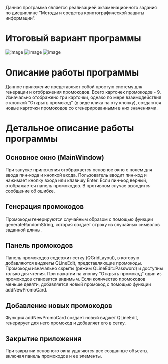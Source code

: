 Данная программа является реализацией экзаменационного задания по дисциплине "Методы и средства криптографической защиты информации".

# Итоговый вариант программы
![image](https://github.com/Mythic1Sandwich/221_3210_Abdulaeva/assets/103355949/3568a50e-5478-4442-9eca-8918602f61c9)
![image](https://github.com/Mythic1Sandwich/221_3210_Abdulaeva/assets/103355949/c042bb09-39d8-43d6-8bac-43d9ded3db39)
![image](https://github.com/Mythic1Sandwich/221_3210_Abdulaeva/assets/103355949/c7c94d6a-e163-4042-9b84-5625e52f3819)
# Описание работы программы
Данное приложение представляет собой простую систему для генерации и отображения промокодов. Всего карточек промокодов - 9. 
Изначально отображено три карточки, однако по мере взаимодействия с кнопкой 
"Открыть промокод" (в виде клика на эту кнопку), создаются новые карточки промокодов со сгенерированными в них значениями.
# Детальное описание работы программы
## Основное окно (MainWindow)
При запуске приложения отображается основное окно с полем для ввода пин-кода и кнопкой входа.
Пользователь вводит пин-код и нажимает кнопку входа или клавишу Enter.
Если пин-код верный, отображается панель промокодов. В противном случае выводится сообщение об ошибке.
## Генерация промокодов
Промокоды генерируются случайным образом с помощью функции generateRandomString, которая создает строку из случайных символов заданной длины.
## Панель промокодов
Панель промокодов содержит сетку (QGridLayout), в которую добавляются виджеты QLineEdit, представляющие промокоды.
Промокоды изначально скрыты (режим QLineEdit::Password) и доступны только для чтения.
При нажатии на кнопку "Открыть промокод" один из промокодов становится видимым.
Если количество промокодов меньше девяти, добавляется новый промокод с помощью функции addNewPromoCard.
## Добавление новых промокодов
Функция addNewPromoCard создает новый виджет QLineEdit, генерирует для него промокод и добавляет его в сетку.
## Закрытие приложения
При закрытии основного окна удаляются все созданные объекты, включая панель промокодов и ее элементы.
